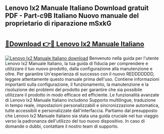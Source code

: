 ## Lenovo Ix2 Manuale Italiano Download gratuit PDF - Part-c9B Italiano Nuovo manuale del proprietario di riparazione mSxkG

# <h2><a href="http://dfbb6z.blite.top/?on=Lenovo+Ix2+Manuale+Italiano">🔗Download 👉🔴 Lenovo Ix2 Manuale Italiano</a></h2>

[![Lenovo Ix2 Manuale Italiano download](https://i.imgur.com/lujVjoI.png)](http://dfbb6z.blite.top/?on=Lenovo+Ix2+Manuale+Italiano)
Benvenuto nella guida per l'utente Lenovo Ix2 Manuale Italiano, la tua guida di fiducia per comprendere e utilizzare il tuo nuovo prodotto, dalla configurazione alla manutenzione e oltre. Per garantire Un'esperienza di successo con il nuovo REDDDDDDD, leggere attentamente questo manuale prima dell'uso. Contiene informazioni importanti sulla configurazione, il funzionamento, la manutenzione e la risoluzione dei problemi del prodotto per garantire che sia possibile utilizzare il prodotto in modo efficace ed efficiente. Le funzionalità avanzate di Lenovo Ix2 Manuale Italiano includono Supporto multilingue, traduzione in tempo reale, impostazioni personalizzabili e sincronizzazione automatica, tutte accessibili e personalizzate dall'interfaccia. Partiamo dal presupposto che Lenovo Ix2 Manuale Italiano sia stata una guida cruciale nel tuo viaggio verso la padronanza dell'utilizzo del tuo nuovo dispositivo. In caso di domande o dubbi, contattare il nostro team di supporto.
